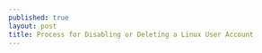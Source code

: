 ```yaml
---
published: true
layout: post
title: Process for Disabling or Deleting a Linux User Account
---
```


